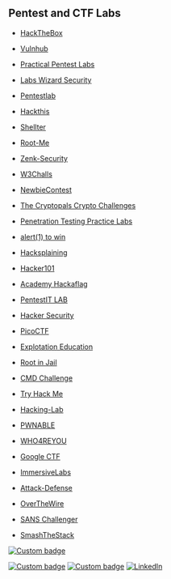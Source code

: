 ## Pentest and CTF Labs

- [HackTheBox](https://www.hackthebox.eu)

- [Vulnhub](https://www.vulnhub.com)

- [Practical Pentest Labs](https://practicalpentestlabs.com)

- [Labs Wizard Security](https://labs.wizard-security.net)

- [Pentestlab](https://pentesterlab.com/)

- [Hackthis](https://www.hackthis.co.uk)

- [Shellter](https://shellterlabs.com/pt/)

- [Root-Me](https://www.root-me.org/)

- [Zenk-Security](https://www.zenk-security.com/epreuves.php)

- [W3Challs](https://w3challs.com/)

- [NewbieContest](https://www.newbiecontest.org/)

- [The Cryptopals Crypto Challenges](https://cryptopals.com/)

- [Penetration Testing Practice Labs](http://www.amanhardikar.com/mindmaps/Practice.html)

- [alert(1) to win](https://alf.nu/alert1)

- [Hacksplaining](https://www.hacksplaining.com/exercises)

- [Hacker101](https://ctf.hacker101.com)

- [Academy Hackaflag](https://academy.hackaflag.com.br/)

- [PentestIT LAB](https://lab.pentestit.ru)

- [Hacker Security](https://capturetheflag.com.br/)

- [PicoCTF](https://picoctf.com)

- [Explotation Education](https://exploit.education/)

- [Root in Jail](http://ctf.rootinjail.com)

- [CMD Challenge](https://cmdchallenge.com)

- [Try Hack Me](https://tryhackme.com/)

- [Hacking-Lab](https://www.hacking-lab.com/index.html)

- [PWNABLE](https://pwnable.kr/play.php)

- [WHO4REYOU](https://34.73.111.210)

- [Google CTF](https://capturetheflag.withgoogle.com/)

- [ImmersiveLabs](https://immersivelabs.com/)

- [Attack-Defense](https://attackdefense.com/)

- [OverTheWire](http://overthewire.org)

- [SANS Challenger](https://www.holidayhackchallenge.com/)

- [SmashTheStack](http://smashthestac.com)

[![Custom badge][NHC-shield]][NHC]

[NHC-shield]: https://img.shields.io/badge/NHC-N00B%20HACK3RS%20COMMUNITY-brightgreen?style=plastic&logo=appveyor

[NHC]: https://github.com/N00B-HACK3RS-COMMUNITY

[![Custom badge][NHC-shield]][NHC]
[![Custom badge][Insta-shield]][Insta-me]
[![LinkedIn][linkedIn-shield]][linkedin-url]

[linkedin-url]: https://www.linkedin.com/in/sumit-o-a30926158
[linkedin-shield]: https://img.shields.io/badge/-LinkedIn-black.svg?style=flat-square&logo=linkedin&colorB=555
[NHC-shield]: https://img.shields.io/badge/NHC-N00B%20HACK3RS%20COMMUNITY-brightgreen?style=plastic&logo=appveyor
[NHC]: https://github.com/N00B-HACK3RS-COMMUNITY
[Insta-shield]: https://img.shields.io/badge/~Hack3r__Oneness-Instagram-02f5ff?style=plastic&logo=appveyor
[Insta-me]: https://instagram.com/hack3r_oneness


